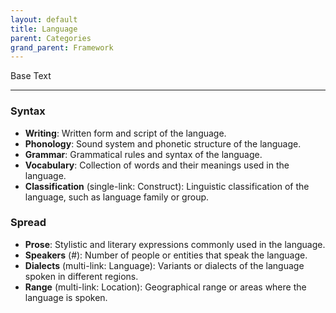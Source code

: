 ```yaml
---
layout: default
title: Language
parent: Categories
grand_parent: Framework 
---
```


Base Text 

---
### Syntax
- **Writing**: Written form and script of the language.
- **Phonology**: Sound system and phonetic structure of the language.
- **Grammar**: Grammatical rules and syntax of the language.
- **Vocabulary**: Collection of words and their meanings used in the language.
- **Classification** (single-link: Construct): Linguistic classification of the language, such as language family or group.

### Spread
- **Prose**: Stylistic and literary expressions commonly used in the language.
- **Speakers** (#): Number of people or entities that speak the language.
- **Dialects** (multi-link: Language): Variants or dialects of the language spoken in different regions.
- **Range** (multi-link: Location): Geographical range or areas where the language is spoken.

